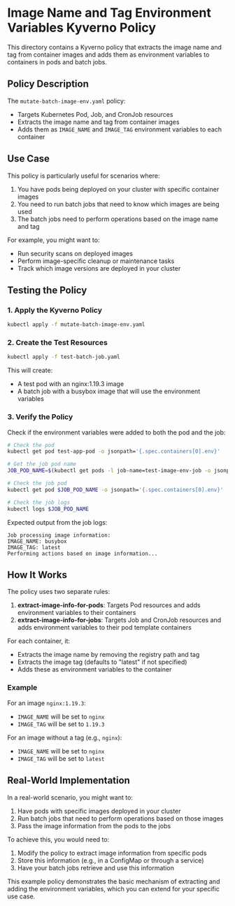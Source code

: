 # Image Name and Tag Environment Variables Kyverno Policy

This directory contains a Kyverno policy that extracts the image name and tag from container images and adds them as environment variables to containers in pods and batch jobs.

## Policy Description

The `mutate-batch-image-env.yaml` policy:
- Targets Kubernetes Pod, Job, and CronJob resources
- Extracts the image name and tag from container images
- Adds them as `IMAGE_NAME` and `IMAGE_TAG` environment variables to each container

## Use Case

This policy is particularly useful for scenarios where:

1. You have pods being deployed on your cluster with specific container images
2. You need to run batch jobs that need to know which images are being used
3. The batch jobs need to perform operations based on the image name and tag

For example, you might want to:
- Run security scans on deployed images
- Perform image-specific cleanup or maintenance tasks
- Track which image versions are deployed in your cluster

## Testing the Policy

### 1. Apply the Kyverno Policy

```bash
kubectl apply -f mutate-batch-image-env.yaml
```

### 2. Create the Test Resources

```bash
kubectl apply -f test-batch-job.yaml
```

This will create:
- A test pod with an nginx:1.19.3 image
- A batch job with a busybox image that will use the environment variables

### 3. Verify the Policy

Check if the environment variables were added to both the pod and the job:

```bash
# Check the pod
kubectl get pod test-app-pod -o jsonpath='{.spec.containers[0].env}'

# Get the job pod name
JOB_POD_NAME=$(kubectl get pods -l job-name=test-image-env-job -o jsonpath='{.items[0].metadata.name}')

# Check the job pod
kubectl get pod $JOB_POD_NAME -o jsonpath='{.spec.containers[0].env}'

# Check the job logs
kubectl logs $JOB_POD_NAME
```

Expected output from the job logs:
```
Job processing image information:
IMAGE_NAME: busybox
IMAGE_TAG: latest
Performing actions based on image information...
```

## How It Works

The policy uses two separate rules:

1. **extract-image-info-for-pods**: Targets Pod resources and adds environment variables to their containers
2. **extract-image-info-for-jobs**: Targets Job and CronJob resources and adds environment variables to their pod template containers

For each container, it:
- Extracts the image name by removing the registry path and tag
- Extracts the image tag (defaults to "latest" if not specified)
- Adds these as environment variables to the container

### Example

For an image `nginx:1.19.3`:
- `IMAGE_NAME` will be set to `nginx`
- `IMAGE_TAG` will be set to `1.19.3`

For an image without a tag (e.g., `nginx`):
- `IMAGE_NAME` will be set to `nginx`
- `IMAGE_TAG` will be set to `latest`

## Real-World Implementation

In a real-world scenario, you might want to:

1. Have pods with specific images deployed in your cluster
2. Run batch jobs that need to perform operations based on those images
3. Pass the image information from the pods to the jobs

To achieve this, you would need to:
1. Modify the policy to extract image information from specific pods
2. Store this information (e.g., in a ConfigMap or through a service)
3. Have your batch jobs retrieve and use this information

This example policy demonstrates the basic mechanism of extracting and adding the environment variables, which you can extend for your specific use case. 